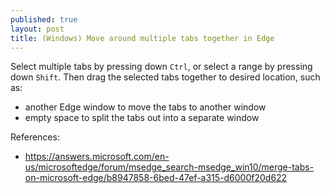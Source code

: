 ```yaml
---
published: true
layout: post
title: (Windows) Move around multiple tabs together in Edge
---
```


Select multiple tabs by pressing down `Ctrl`, or select a range by pressing down `Shift`.
Then drag the selected tabs together to desired location, such as:
- another Edge window to move the tabs to another window
- empty space to split the tabs out into a separate window


References:
- <https://answers.microsoft.com/en-us/microsoftedge/forum/msedge_search-msedge_win10/merge-tabs-on-microsoft-edge/b8947858-6bed-47ef-a315-d6000f20d622>
